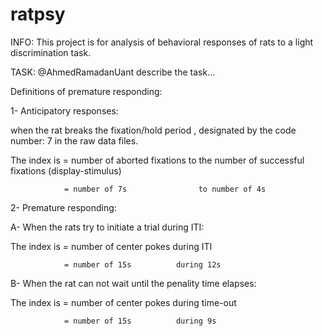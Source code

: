 # ratpsy
INFO: This project is for analysis of behavioral responses of rats to a light discrimination task.

TASK: @AhmedRamadanUant describe the task...


Definitions of premature responding:


1- Anticipatory responses:

   when the rat breaks the fixation/hold period , designated by the code number: 7 in the raw data files.


   The index is = number of aborted fixations to the number of successful fixations (display-stimulus)

                = number of 7s                to number of 4s



2- Premature responding:

   A- When the rats try to initiate a trial during ITI:


   The index is = number of center pokes during ITI

                = number of 15s          during 12s



   B- When the rat can not wait until the penality time elapses:


   The index is = number of center pokes during time-out

                = number of 15s          during 9s

